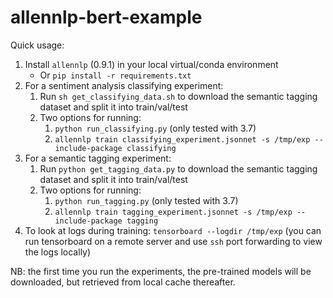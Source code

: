 # allennlp-bert-example
 
Quick usage:
1. Install `allennlp` (0.9.1) in your local virtual/conda environment
    * Or `pip install -r requirements.txt`
2. For a sentiment analysis classifying experiment:
    1. Run `sh get_classifying_data.sh` to download the semantic tagging dataset and split it into train/val/test
    2. Two options for running:
        1. `python run_classifying.py` (only tested with 3.7)
        2. `allennlp train classifying_experiment.jsonnet -s /tmp/exp --include-package classifying`
3. For a semantic tagging experiment:
    1. Run `python get_tagging_data.py` to download the semantic tagging dataset and split it into train/val/test
    2. Two options for running:
        1. `python run_tagging.py` (only tested with 3.7)
        2. `allennlp train tagging_experiment.jsonnet -s /tmp/exp --include-package tagging`
4. To look at logs during training: `tensorboard --logdir /tmp/exp` (you can run tensorboard on a remote server and use `ssh` port forwarding to view the logs locally)

NB: the first time you run the experiments, the pre-trained models will be downloaded, but retrieved from local cache thereafter.
